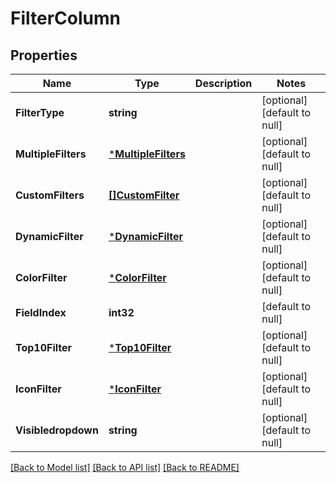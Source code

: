 # FilterColumn

## Properties
Name | Type | Description | Notes
------------ | ------------- | ------------- | -------------
**FilterType** | **string** |  | [optional] [default to null]
**MultipleFilters** | [***MultipleFilters**](MultipleFilters.md) |  | [optional] [default to null]
**CustomFilters** | [**[]CustomFilter**](CustomFilter.md) |  | [optional] [default to null]
**DynamicFilter** | [***DynamicFilter**](DynamicFilter.md) |  | [optional] [default to null]
**ColorFilter** | [***ColorFilter**](ColorFilter.md) |  | [optional] [default to null]
**FieldIndex** | **int32** |  | [default to null]
**Top10Filter** | [***Top10Filter**](Top10Filter.md) |  | [optional] [default to null]
**IconFilter** | [***IconFilter**](IconFilter.md) |  | [optional] [default to null]
**Visibledropdown** | **string** |  | [optional] [default to null]

[[Back to Model list]](../README.md#documentation-for-models) [[Back to API list]](../README.md#documentation-for-api-endpoints) [[Back to README]](../README.md)


